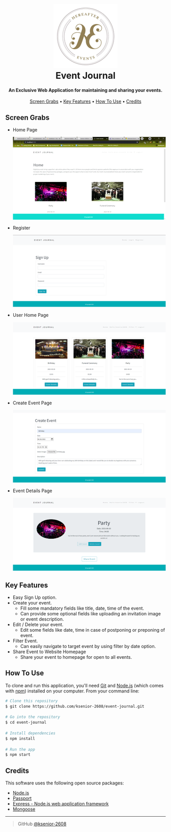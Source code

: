 
<h1 align="center">
  <br>
  <a href="https://github.com/ksenior-2608/event-journal"><img src="https://raw.githubusercontent.com/ksenior-2608/event-journal/master/readme_img/logo.png" width="200"></a>
  <br>
  Event Journal
  <br>
</h1>

<h4 align="center">An Exclusive Web Application for maintaining and sharing your events. </h4>

<p align="center">
  <a href="#grabs">Screen Grabs</a> •
  <a href="#key-features">Key Features</a> •
  <a href="#how-to-use">How To Use</a> •
  <a href="#credits">Credits</a> 
</p>

## Screen Grabs
  * Home Page

    <img src = "https://raw.githubusercontent.com/ksenior-2608/event-journal/master/readme_img/homepage.gif" alt = "home-page-gif">
  * Register

    <img src = "https://raw.githubusercontent.com/ksenior-2608/event-journal/master/readme_img/register.png" alt = "register-page-ss" width = "600px">
  * User Home Page

    <img src = "https://raw.githubusercontent.com/ksenior-2608/event-journal/master/readme_img/home.png" alt = "user-home-page-ss" width = "600px">
  
  * Create Event Page

    <img src = "https://raw.githubusercontent.com/ksenior-2608/event-journal/master/readme_img/create.png" alt = "create-event-page-ss" width = "600px">
  * Event Details Page

    <img src = "https://raw.githubusercontent.com/ksenior-2608/event-journal/master/readme_img/event.png" alt = "event-page-ss" width = "600px">

## Key Features
  * Easy Sign Up option.
  * Create your event.
    - Fill some mandatory fields like title, date, time of the event.
    - Can provide some optional fields like uploading an invitation image or event description.
  * Edit / Delete your event.
    - Edit some fields like date, time in case of postponing or preponing of event.
  * Filter Event.
    - Can easily navigate to target event by using filter by date option.
  * Share Event to Website Homepage
    - Share your event to homepage for open to all events.
    

## How To Use

To clone and run this application, you'll need [Git](https://git-scm.com) and [Node.js](https://nodejs.org/en/download/) (which comes with [npm](http://npmjs.com)) installed on your computer. From your command line:

```bash
# Clone this repository
$ git clone https://github.com/ksenior-2608/event-journal.git

# Go into the repository
$ cd event-journal

# Install dependencies
$ npm install

# Run the app
$ npm start
```

## Credits

This software uses the following open source packages:

- [Node.js](https://nodejs.org/)
- [Passport](http://www.passportjs.org/)
- [Express - Node.js web application framework](https://expressjs.com/)
- [Mongoose](https://mongoosejs.com/)


---

> GitHub [@ksenior-2608](https://github.com/ksenior-2608)

